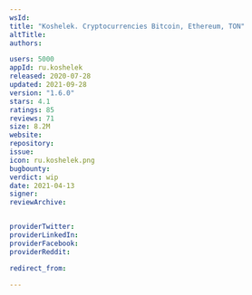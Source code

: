 ```yaml
---
wsId: 
title: "Koshelek. Cryptocurrencies Bitcoin, Ethereum, TON"
altTitle: 
authors:

users: 5000
appId: ru.koshelek
released: 2020-07-28
updated: 2021-09-28
version: "1.6.0"
stars: 4.1
ratings: 85
reviews: 71
size: 8.2M
website: 
repository: 
issue: 
icon: ru.koshelek.png
bugbounty: 
verdict: wip
date: 2021-04-13
signer: 
reviewArchive:


providerTwitter: 
providerLinkedIn: 
providerFacebook: 
providerReddit: 

redirect_from:

---
```



